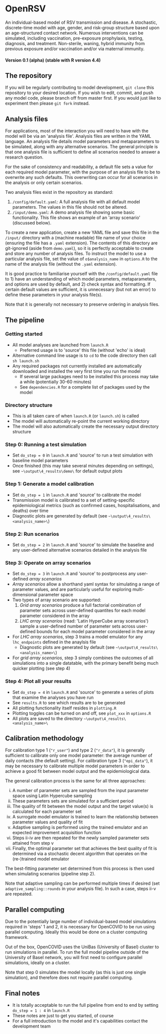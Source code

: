 # OpenRSV

An individual-based model of RSV transmission and disease. A stochastic, discrete-time model with age, gender, and risk-group structure based upon an age-structured contact network. Numerous interventions can be simulated, including vaccination, pre-exposure prophylaxis, testing, diagnosis, and treatment. Non-sterile, waning, hybrid immunity from previous exposure and/or vaccination and/or via maternal immunity.

#### Version 0.1 (alpha) (stable with R version 4.4)

## The repository

If you will be regularly contributing to model development, `git clone` this repository to your desired location. If you wish to edit, commit, and push any model code, please branch off from master first. If you would just like to experiment then please `git fork` instead.

## Analysis files

For applications, most of the interaction you will need to have with the model will be via an 'analysis file'. Analysis files are written in the YAML language. An analysis file details model parameters and metaparameters to be simulated, along with any alternative scenarios. The general principle is that one analysis file is sufficient to define all scenarios needed to answer a research question. 

For the sake of consistency and readability, a default file sets a value for each required model parameter, with the purpose of an analysis file to be to overwrite any such defaults. This overwriting can occur for all scenarios in the analysis or only certain scenarios.

Two analysis files exist in the repository as standard:
1. `/config/default.yaml`: A full analysis file with all default model parameters. The values in this file should not be altered. 
2. `/input/demo.yaml`: A demo analysis file showing some basic functionality. This file shows an example of an 'array scenario' (discussed below).

To create a new application, create a new YAML file and save this file in the `/input/` directory with a (machine readable) file name of your choice (ensuring the file has a `.yaml` extension). The contents of this directory are git-ignored (aside from `demo.yaml`), so it is perfectly acceptable to create and store any number of analysis files. To instruct the model to use a particular analysis file, set the value of `o$analysis_name` in `options.R` to the name of the analysis file (without the `.yaml` extension).

It is good practice to familiarise yourself with the `/config/default.yaml` file to 1) have an understanding of which model parameters, metaparameters, and options are used by default, and 2) check syntax and formatting. If certain default values are sufficient, it is unnecessary (but not an error) to define these parameters in your analysis file(s).

Note that it is generally not necessary to preserve ordering in analysis files.

## The pipeline

### Getting started
- All model analyses are launched from `launch.R`
  - Preferred usage is to 'source' this file (without 'echo' is ideal)
- Alternative command line usage is to `cd` to the code directory then call `sh launch.sh`
- Any required packages not currently installed are automatically downloaded and installed the very first time you run the model
  - If several large packages need to be installed this process may take a while (potentially 30-60 minutes)
  - See `dependencies.R` for a complete list of packages used by the model
  
### Directory structure
- This is all taken care of when `launch.R` (or `launch.sh`) is called
- The model will automatically re-point the current working directory
- The model will also automatically create the necessary output directory structure
  
### Step 0: Running a test simulation
- Set `do_step = 0` in `launch.R` and 'source' to run a test simulation with baseline model parameters
- Once finished (this may take several minutes depending on settings), see `~\output\4_results\demo\` for default output plots

### Step 1: Generate a model calibration
- Set `do_step = 1` in `launch.R` and 'source' to calibrate the model
- Transmission model is calibrated to a set of setting-specific epidemiological metrics (such as confirmed cases, hospitalisations, and deaths) over time
- Diagnostic plots are generated by default (see `~\output\4_results\<analysis_name>\`)

### Step 2: Run scenarios
- Set `do_step = 2` in `launch.R` and 'source' to simulate the baseline and any user-defined alternative scenarios detailed in the analysis file

### Step 3: Operate on array scenarios
- Set `do_step = 3` in `launch.R` and 'source' to postprocess any user-defined _array scenarios_
- _Array scenarios_ allow a shorthand yaml syntax for simulating a range of parameter values, and are particularly useful for exploring multi-dimensional parameter space
- Two types of array scenario are supported:
  1. _Grid array scenarios_ produce a full factorial combination of parameter sets across user-defined quantites for each model parameter considered in the array
  2. _LHC array scenarios_ (read: 'Latin HyperCube array scenarios') sample a user-defined number of parameter sets across user-defined bounds for each model parameter considered in the array
- For _LHC array scenarios_, step 3 trains a model emulator for any `lhc_endpoints` defined in the anaylsis file
  - Diagnostic plots are generated by default (see `~\output\4_results\<analysis_name>\`)
- For _grid array scenarios_, step 3 simply combines the outcomes of all simulations into a single datatable, with the primary benefit being much quicker plotting (see step 4)
  
### Step 4: Plot all your results
- Set `do_step = 4` in `launch.R` and 'source' to generate a series of plots that examine the analyses you have run
- See `results.R` to see which results are to be generated
- All plotting functionality itself resides in `plotting.R`
- Plotting toggles can be turned on and off, see `plot_xxx` in `options.R`
- All plots are saved to the directory `~\output\4_results\<analysis_name>\`

## Calibration methodology

For calibration type 1 (`"r_user"`) and type 2 (`"r_data"`), it is generally sufficient to calibrate only one model parameter: the average number of daily contacts (the default setting). For calibration type 3 (`"epi_data"`), it may be necessary to calibrate multiple model parameters in order to achieve a good fit between model output and the epidemiological data.

The general calibration process is the same for all three approaches: 
<ol type="i">
<li>A number of parameter sets are sampled from the input parameter space using Latin Hypercube sampling</li>
<li>These parameters sets are simulated for a sufficient period</li>
<li>The quality of fit between the model output and the target value(s) is calculated for each parameter set</li>
<li>A surrogate model emulator is trained to learn the relationship between parameter values and quality of fit</li>
<li>Adaptive sampling is performed using the trained emulator and an expected improvement acquisition function</li>
<li>Steps ii-iv are then repeated for the newly sampled parameter sets attained from step v</li>
<li>Finally, the optimal parameter set that achieves the best quality of fit is determined via a stochastic decent algorithm that operates on the (re-)trained model emulator</li>
</ol>

The best-fitting parameter set determined from this process is then used when simulating scenarios (pipeline step 2).

Note that adaptive sampling can be performed multiple times if desired (set `adaptive_sampling::rounds` in your analysis file). In such a case, steps ii-v are repeated.

## Parallel computing

Due to the potentially large number of individual-based model simulations required in 'steps' 1 and 2, it is necessary for OpenCOVID to be run using parallel computing. Ideally this would be done on a cluster computing framework. 

Out of the box, OpenCOVID uses the UniBas (University of Basel) cluster to run simulations in parallel. To run the full model pipeline outside of the University of Basel network, you will first need to configure parallel simulations, ideally on a cluster. 

Note that step 0 simulates the model locally (as this is just one single simulation), and therefore does not require parallel computing.

## Final notes
- It is totally acceptable to run the full pipeline from end to end by setting `do_step = 1 : 4` in `launch.R`
- These notes are just to get you started, of course
- For a full introduction to the model and it's capabilities contact the development team

